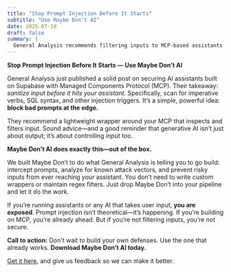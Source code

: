 ```yaml
---
title: "Stop Prompt Injection Before It Starts"
subtitle: "Use Maybe Don’t AI"
date: 2025-07-10
draft: false
summary: |
  General Analysis recommends filtering inputs to MCP-based assistants to prevent prompt injection—looking for patterns like imperative verbs and SQL fragments. Maybe Don’t AI already does this. Instead of building your own wrapper, plug in Maybe Don’t today and secure your assistant input layer instantly.
---
```

**Stop Prompt Injection Before It Starts — Use Maybe Don’t AI**

General Analysis just published a solid post on securing AI assistants built on Supabase with Managed Components Protocol (MCP). Their takeaway: *sanitize input before it hits your assistant.* Specifically, scan for imperative verbs, SQL syntax, and other injection triggers. It’s a simple, powerful idea: **block bad prompts at the edge.**

They recommend a lightweight wrapper around your MCP that inspects and filters input. Sound advice—and a good reminder that generative AI isn’t just about output; it’s about controlling *input* too.

**Maybe Don’t AI does exactly this—out of the box.**

We built Maybe Don’t to do what General Analysis is telling you to go build: intercept prompts, analyze for known attack vectors, and prevent risky inputs from ever reaching your assistant. You don’t need to write custom wrappers or maintain regex filters. Just drop Maybe Don’t into your pipeline and let it do the work.

If you’re running assistants or any AI that takes user input, **you are exposed**. Prompt injection isn’t theoretical—it’s happening. If you’re building on MCP, you’re already ahead. But if you’re not filtering inputs, you’re not secure.

**Call to action:**
Don't wait to build your own defenses. Use the one that already works.
**Download Maybe Don’t AI today.**

[Get it here](https://www.maybedont.ai/download/), and give us feedback so we can make it better.
